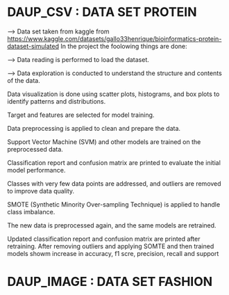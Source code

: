 # DAUP_CSV : DATA SET PROTEIN
--> Data set taken from kaggle from https://www.kaggle.com/datasets/gallo33henrique/bioinformatics-protein-dataset-simulated 
In the project the foolowing things are done:

--> Data reading is performed to load the dataset.

--> Data exploration is conducted to understand the structure and contents of the data.

Data visualization is done using scatter plots, histograms, and box plots to identify patterns and distributions.

Target and features are selected for model training.

Data preprocessing is applied to clean and prepare the data.

Support Vector Machine (SVM) and other models are trained on the preprocessed data.

Classification report and confusion matrix are printed to evaluate the initial model performance.

Classes with very few data points are addressed, and outliers are removed to improve data quality.

SMOTE (Synthetic Minority Over-sampling Technique) is applied to handle class imbalance.

The new data is preprocessed again, and the same models are retrained.

Updated classification report and confusion matrix are printed after retraining.
After removing outliers and applying SOMTE and then trained models showm increase in accuracy, f1 scre, precision, recall and support

# DAUP_IMAGE : DATA SET FASHION
